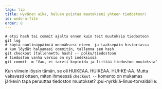 ```yaml
---
tags: tip
title: Hyvänen aika, haluan poistaa muutokseni yhteen tiedostoon!
id: undo-a-file
order: 8
---
```


```git
# etsi hash tai commit ajalta ennen kuin teit muutoksia tiedostoon
git log
# käytä nuolinäppäimiä mennäksesi eteen- ja taaksepäin historiassa
# kun löydät haluamasi commitin, tallenna sen hash
git checkout [tallennettu hash] -- polku/tiedostoon
# tiedoston vanha versio on nyt indeksissä
git commit -m "Vau, ei tarvii kopioida-ja-liittää tiedoston muutoksia"
```

Kun viimein löysin tämän, se oli HUIKEAA. HUIKEAA. HUI-KE-AA. Mutta vakavasti ottaen, miten ihmeessä `checkout --` komento on mukamas järkevin tapa peruuttaa tiedoston muutokset? :pui-nyrkkiä-linus-torvaldsille: